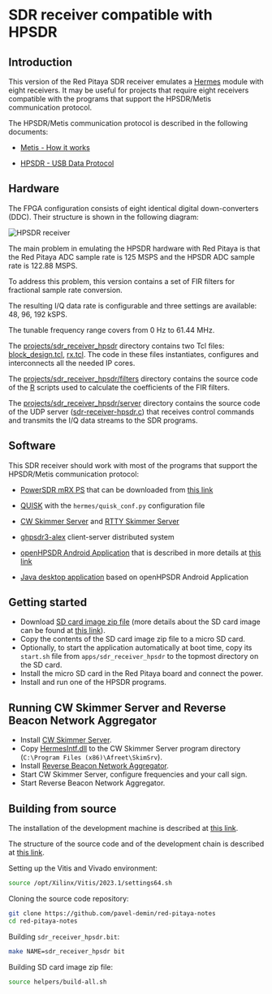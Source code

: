 # SDR receiver compatible with HPSDR

## Introduction

This version of the Red Pitaya SDR receiver emulates a [Hermes](https://openhpsdr.org/hermes.php) module with eight receivers. It may be useful for projects that require eight receivers compatible with the programs that support the HPSDR/Metis communication protocol.

The HPSDR/Metis communication protocol is described in the following documents:

- [Metis - How it works](https://github.com/TAPR/OpenHPSDR-SVN/raw/master/Metis/Documentation/Metis-%20How%20it%20works_V1.33.pdf)

- [HPSDR - USB Data Protocol](https://github.com/TAPR/OpenHPSDR-SVN/raw/master/Documentation/USB_protocol_V1.58.doc)

## Hardware

The FPGA configuration consists of eight identical digital down-converters (DDC). Their structure is shown in the following diagram:

![HPSDR receiver](/img/sdr-receiver-hpsdr-ddc.png)

The main problem in emulating the HPSDR hardware with Red Pitaya is that the Red Pitaya ADC sample rate is 125 MSPS and the HPSDR ADC sample rate is 122.88 MSPS.

To address this problem, this version contains a set of FIR filters for fractional sample rate conversion.

The resulting I/Q data rate is configurable and three settings are available: 48, 96, 192 kSPS.

The tunable frequency range covers from 0 Hz to 61.44 MHz.

The [projects/sdr_receiver_hpsdr]($source$/projects/sdr_receiver_hpsdr) directory contains two Tcl files: [block_design.tcl]($source$/projects/sdr_receiver_hpsdr/block_design.tcl), [rx.tcl]($source$/projects/sdr_receiver_hpsdr/rx.tcl). The code in these files instantiates, configures and interconnects all the needed IP cores.

The [projects/sdr_receiver_hpsdr/filters]($source$/projects/sdr_receiver_hpsdr/filters) directory contains the source code of the [R](https://www.r-project.org) scripts used to calculate the coefficients of the FIR filters.

The [projects/sdr_receiver_hpsdr/server]($source$/projects/sdr_receiver_hpsdr/server) directory contains the source code of the UDP server ([sdr-receiver-hpsdr.c]($source$/projects/sdr_receiver_hpsdr/server/sdr-receiver-hpsdr.c)) that receives control commands and transmits the I/Q data streams to the SDR programs.

## Software

This SDR receiver should work with most of the programs that support the HPSDR/Metis communication protocol:

- [PowerSDR mRX PS](https://openhpsdr.org/wiki/index.php?title=PowerSDR) that can be downloaded from [this link](https://github.com/TAPR/OpenHPSDR-PowerSDR/releases)

- [QUISK](https://james.ahlstrom.name/quisk) with the `hermes/quisk_conf.py` configuration file

- [CW Skimmer Server](https://dxatlas.com/skimserver) and [RTTY Skimmer Server](https://dxatlas.com/RttySkimServ)

- [ghpsdr3-alex](https://napan.ca/ghpsdr3) client-server distributed system

- [openHPSDR Android Application](https://play.google.com/store/apps/details?id=org.g0orx.openhpsdr) that is described in more details at [this link](https://g0orx.blogspot.be/2015/01/openhpsdr-android-application.html)

- [Java desktop application](https://g0orx.blogspot.co.uk/2015/04/java-desktop-application-based-on.html) based on openHPSDR Android Application

## Getting started

- Download [SD card image zip file]($release_image$) (more details about the SD card image can be found at [this link](/alpine/)).
- Copy the contents of the SD card image zip file to a micro SD card.
- Optionally, to start the application automatically at boot time, copy its `start.sh` file from `apps/sdr_receiver_hpsdr` to the topmost directory on the SD card.
- Install the micro SD card in the Red Pitaya board and connect the power.
- Install and run one of the HPSDR programs.

## Running CW Skimmer Server and Reverse Beacon Network Aggregator

- Install [CW Skimmer Server](https://dxatlas.com/skimserver).
- Copy [HermesIntf.dll](https://github.com/k3it/HermesIntf/releases) to the CW Skimmer Server program directory (`C:\Program Files (x86)\Afreet\SkimSrv`).
- Install [Reverse Beacon Network Aggregator](https://www.reversebeacon.net/pages/Aggregator+34).
- Start CW Skimmer Server, configure frequencies and your call sign.
- Start Reverse Beacon Network Aggregator.

## Building from source

The installation of the development machine is described at [this link](/development-machine/).

The structure of the source code and of the development chain is described at [this link](/led-blinker/).

Setting up the Vitis and Vivado environment:

```bash
source /opt/Xilinx/Vitis/2023.1/settings64.sh
```

Cloning the source code repository:

```bash
git clone https://github.com/pavel-demin/red-pitaya-notes
cd red-pitaya-notes
```

Building `sdr_receiver_hpsdr.bit`:

```bash
make NAME=sdr_receiver_hpsdr bit
```

Building SD card image zip file:

```bash
source helpers/build-all.sh
```
